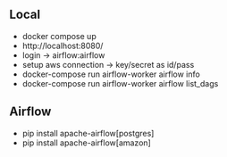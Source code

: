 ## Local
- docker compose up 
- http://localhost:8080/
- login -> airflow:airflow 
- setup aws connection -> key/secret as id/pass
- docker-compose run airflow-worker airflow info
- docker-compose run airflow-worker airflow list_dags

## Airflow
- pip install apache-airflow[postgres]
- pip install apache-airflow[amazon]
